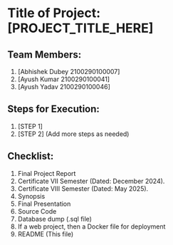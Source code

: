 # Title of Project: [PROJECT_TITLE_HERE]

## Team Members:
1. [Abhishek Dubey 2100290100007]
2. [Ayush Kumar 2100290100041]
3. [Ayush Yadav 2100290100046]


## Steps for Execution:
1. [STEP 1]
2. [STEP 2]
   (Add more steps as needed)

## Checklist:
1. Final Project Report
2. Certificate VII Semester (Dated: December 2024).
3. Certificate VIII Semester (Dated: May 2025).
4. Synopsis
5. Final Presentation
6. Source Code
7. Database dump (.sql file)
8. If a web project, then a Docker file for deployment
9. README (This file)
